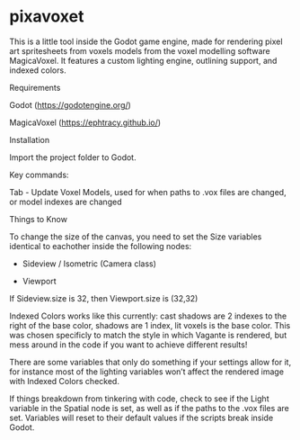 # pixavoxet

​This is a little tool inside the Godot game engine, made for rendering pixel art spritesheets from voxels models from the voxel modelling software MagicaVoxel.  It features a custom lighting engine, outlining support, and indexed colors.

Requirements

Godot (https://godotengine.org/)

MagicaVoxel (https://ephtracy.github.io/)

Installation

Import the project folder to Godot.

Key commands:

Tab - Update Voxel Models, used for when paths to .vox files are changed, or model indexes are changed

Things to Know

To change the size of the canvas, you need to set the Size variables identical to eachother inside the following nodes:

- Sideview / Isometric (Camera class)

- Viewport

If Sideview.size is 32, then Viewport.size is (32,32)

Indexed Colors works like this currently: cast shadows are 2 indexes to the right of the base color, shadows are 1 index, lit voxels is the base color.  This was chosen specificly to match the style in which Vagante is rendered, but mess around in the code if you want to achieve different results!

There are  some variables that only do something if your settings allow for it, for instance most of the lighting variables won’t affect the rendered image with Indexed Colors checked.

If things breakdown from tinkering with code, check to see if the Light variable in the Spatial node is set, as well as if the paths to the .vox files are set.  Variables will reset to their default values if the scripts break inside Godot.
